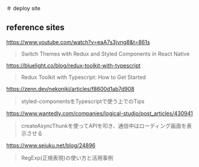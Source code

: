 ＃ deploy site

## reference sites
https://www.youtube.com/watch?v=eaA7s3jvng8&t=861s
>Switch Themes with Redux and Styled Components in React Native

https://bluelight.co/blog/redux-toolkit-with-typescript
>Redux Toolkit with Typescript: How to Get Started

https://zenn.dev/nekoniki/articles/f8600d1ab7d908
>styled-componentsをTypescriptで使う上でのTips

https://www.wantedly.com/companies/logical-studio/post_articles/430941
>createAsyncThunkを使ってAPIを叩き、通信中はローディング画面を表示させる

https://www.sejuku.net/blog/24896
>RegExp(正規表現)の使い方と活用事例
